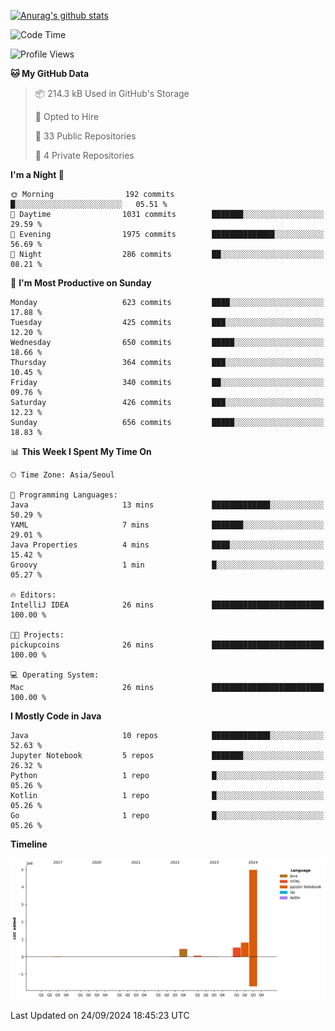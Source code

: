 [![Anurag's github stats](https://github-readme-stats.vercel.app/api?username=hajubal)](https://github.com/anuraghazra/github-readme-stats)

<!--START_SECTION:waka-->
![Code Time](http://img.shields.io/badge/Code%20Time-133%20hrs%2038%20mins-blue)

![Profile Views](http://img.shields.io/badge/Profile%20Views-1-blue)

**🐱 My GitHub Data** 

> 📦 214.3 kB Used in GitHub's Storage 
 > 
> 💼 Opted to Hire
 > 
> 📜 33 Public Repositories 
 > 
> 🔑 4 Private Repositories 
 > 
**I'm a Night 🦉** 

```text
🌞 Morning                192 commits         █░░░░░░░░░░░░░░░░░░░░░░░░   05.51 % 
🌆 Daytime                1031 commits        ███████░░░░░░░░░░░░░░░░░░   29.59 % 
🌃 Evening                1975 commits        ██████████████░░░░░░░░░░░   56.69 % 
🌙 Night                  286 commits         ██░░░░░░░░░░░░░░░░░░░░░░░   08.21 % 
```
📅 **I'm Most Productive on Sunday** 

```text
Monday                   623 commits         ████░░░░░░░░░░░░░░░░░░░░░   17.88 % 
Tuesday                  425 commits         ███░░░░░░░░░░░░░░░░░░░░░░   12.20 % 
Wednesday                650 commits         █████░░░░░░░░░░░░░░░░░░░░   18.66 % 
Thursday                 364 commits         ███░░░░░░░░░░░░░░░░░░░░░░   10.45 % 
Friday                   340 commits         ██░░░░░░░░░░░░░░░░░░░░░░░   09.76 % 
Saturday                 426 commits         ███░░░░░░░░░░░░░░░░░░░░░░   12.23 % 
Sunday                   656 commits         █████░░░░░░░░░░░░░░░░░░░░   18.83 % 
```


📊 **This Week I Spent My Time On** 

```text
🕑︎ Time Zone: Asia/Seoul

💬 Programming Languages: 
Java                     13 mins             █████████████░░░░░░░░░░░░   50.29 % 
YAML                     7 mins              ███████░░░░░░░░░░░░░░░░░░   29.01 % 
Java Properties          4 mins              ████░░░░░░░░░░░░░░░░░░░░░   15.42 % 
Groovy                   1 min               █░░░░░░░░░░░░░░░░░░░░░░░░   05.27 % 

🔥 Editors: 
IntelliJ IDEA            26 mins             █████████████████████████   100.00 % 

🐱‍💻 Projects: 
pickupcoins              26 mins             █████████████████████████   100.00 % 

💻 Operating System: 
Mac                      26 mins             █████████████████████████   100.00 % 
```

**I Mostly Code in Java** 

```text
Java                     10 repos            █████████████░░░░░░░░░░░░   52.63 % 
Jupyter Notebook         5 repos             ███████░░░░░░░░░░░░░░░░░░   26.32 % 
Python                   1 repo              █░░░░░░░░░░░░░░░░░░░░░░░░   05.26 % 
Kotlin                   1 repo              █░░░░░░░░░░░░░░░░░░░░░░░░   05.26 % 
Go                       1 repo              █░░░░░░░░░░░░░░░░░░░░░░░░   05.26 % 
```



**Timeline**

![Lines of Code chart](https://raw.githubusercontent.com/hajubal/hajubal/main/assets/bar_graph.png)


 Last Updated on 24/09/2024 18:45:23 UTC
<!--END_SECTION:waka-->
